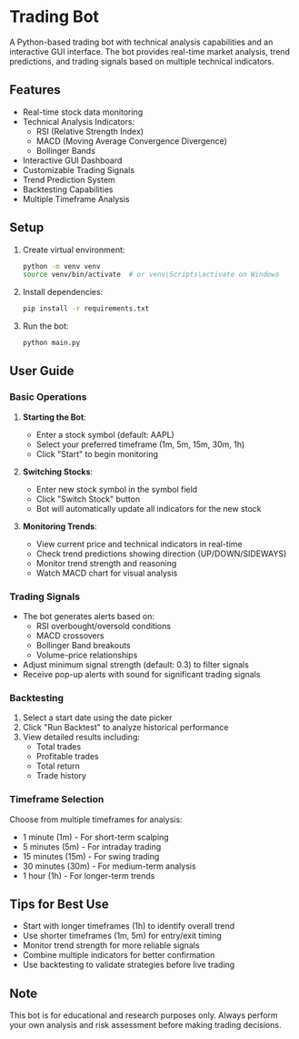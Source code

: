 # Trading Bot

A Python-based trading bot with technical analysis capabilities and an interactive GUI interface. The bot provides real-time market analysis, trend predictions, and trading signals based on multiple technical indicators.

## Features
- Real-time stock data monitoring
- Technical Analysis Indicators:
  - RSI (Relative Strength Index)
  - MACD (Moving Average Convergence Divergence)
  - Bollinger Bands
- Interactive GUI Dashboard
- Customizable Trading Signals
- Trend Prediction System
- Backtesting Capabilities
- Multiple Timeframe Analysis

## Setup
1. Create virtual environment:
   ```bash
   python -m venv venv
   source venv/bin/activate  # or venv\Scripts\activate on Windows
   ```

2. Install dependencies:
   ```bash
   pip install -r requirements.txt
   ```

3. Run the bot:
   ```bash
   python main.py
   ```

## User Guide

### Basic Operations
1. **Starting the Bot**:
   - Enter a stock symbol (default: AAPL)
   - Select your preferred timeframe (1m, 5m, 15m, 30m, 1h)
   - Click "Start" to begin monitoring

2. **Switching Stocks**:
   - Enter new stock symbol in the symbol field
   - Click "Switch Stock" button
   - Bot will automatically update all indicators for the new stock

3. **Monitoring Trends**:
   - View current price and technical indicators in real-time
   - Check trend predictions showing direction (UP/DOWN/SIDEWAYS)
   - Monitor trend strength and reasoning
   - Watch MACD chart for visual analysis

### Trading Signals
- The bot generates alerts based on:
  - RSI overbought/oversold conditions
  - MACD crossovers
  - Bollinger Band breakouts
  - Volume-price relationships
- Adjust minimum signal strength (default: 0.3) to filter signals
- Receive pop-up alerts with sound for significant trading signals

### Backtesting
1. Select a start date using the date picker
2. Click "Run Backtest" to analyze historical performance
3. View detailed results including:
   - Total trades
   - Profitable trades
   - Total return
   - Trade history

### Timeframe Selection
Choose from multiple timeframes for analysis:
- 1 minute (1m) - For short-term scalping
- 5 minutes (5m) - For intraday trading
- 15 minutes (15m) - For swing trading
- 30 minutes (30m) - For medium-term analysis
- 1 hour (1h) - For longer-term trends

## Tips for Best Use
- Start with longer timeframes (1h) to identify overall trend
- Use shorter timeframes (1m, 5m) for entry/exit timing
- Monitor trend strength for more reliable signals
- Combine multiple indicators for better confirmation
- Use backtesting to validate strategies before live trading

## Note
This bot is for educational and research purposes only. Always perform your own analysis and risk assessment before making trading decisions.
